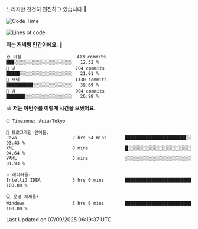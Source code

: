 느리지만 천천히 전진하고 있습니다.🐢

<!--START_SECTION:waka-->
![Code Time](http://img.shields.io/badge/Code%20Time-1%2C664%20hrs%2041%20mins-blue)

![Lines of code](https://img.shields.io/badge/%EC%A0%80%EB%8A%94%20%EC%97%AC%ED%83%9C%EA%B9%8C%EC%A7%80%20-929.6%20thousand%20%EC%A4%84%EC%9D%98%20%EC%BD%94%EB%93%9C%EB%A5%BC%20%EC%9E%91%EC%84%B1%ED%96%88%EC%96%B4%EC%9A%94.-blue)

**저는 저녁형 인간이에요. 🦉** 

```text
🌞 아침                     413 commits         ███░░░░░░░░░░░░░░░░░░░░░░   12.32 % 
🌆 낮　                     704 commits         █████░░░░░░░░░░░░░░░░░░░░   21.01 % 
🌃 저녁                     1330 commits        ██████████░░░░░░░░░░░░░░░   39.69 % 
🌙 밤　                     904 commits         ███████░░░░░░░░░░░░░░░░░░   26.98 % 
```


📊 **저는 이번주를 이렇게 시간을 보냈어요.** 

```text
🕑︎ Timezone: Asia/Tokyo

💬 프로그래밍 언어들: 
Java                     2 hrs 54 mins       ███████████████████████░░   93.43 % 
XML                      8 mins              █░░░░░░░░░░░░░░░░░░░░░░░░   04.64 % 
YAML                     3 mins              ░░░░░░░░░░░░░░░░░░░░░░░░░   01.93 % 

🔥 에디터들: 
IntelliJ IDEA            3 hrs 6 mins        █████████████████████████   100.00 % 

💻 운영 체제들: 
Windows                  3 hrs 6 mins        █████████████████████████   100.00 % 
```


 Last Updated on 07/09/2025 06:19:37 UTC
<!--END_SECTION:waka-->
